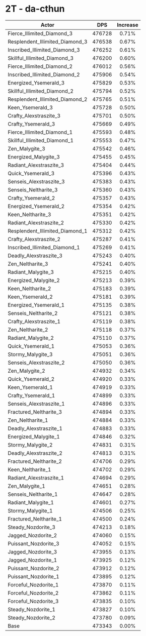 # 2T - da-cthun
| Actor | DPS | Increase |
|---|:---:|:---:|
|Fierce_Illimited_Diamond_3|476728|0.71%|
|Resplendent_Illimited_Diamond_3|476538|0.67%|
|Inscribed_Illimited_Diamond_3|476252|0.61%|
|Skillful_Illimited_Diamond_3|476200|0.60%|
|Fierce_Illimited_Diamond_2|476012|0.56%|
|Inscribed_Illimited_Diamond_2|475906|0.54%|
|Energized_Ysemerald_3|475829|0.53%|
|Skillful_Illimited_Diamond_2|475794|0.52%|
|Resplendent_Illimited_Diamond_2|475765|0.51%|
|Keen_Ysemerald_3|475728|0.50%|
|Crafty_Alexstraszite_3|475701|0.50%|
|Crafty_Ysemerald_3|475669|0.49%|
|Fierce_Illimited_Diamond_1|475593|0.48%|
|Skillful_Illimited_Diamond_1|475553|0.47%|
|Zen_Malygite_3|475542|0.46%|
|Energized_Malygite_3|475455|0.45%|
|Radiant_Alexstraszite_3|475404|0.44%|
|Quick_Ysemerald_3|475396|0.43%|
|Senseis_Alexstraszite_3|475383|0.43%|
|Senseis_Neltharite_3|475360|0.43%|
|Crafty_Ysemerald_2|475357|0.43%|
|Energized_Ysemerald_2|475354|0.42%|
|Keen_Neltharite_3|475351|0.42%|
|Radiant_Alexstraszite_2|475330|0.42%|
|Resplendent_Illimited_Diamond_1|475312|0.42%|
|Crafty_Alexstraszite_2|475287|0.41%|
|Inscribed_Illimited_Diamond_1|475269|0.41%|
|Deadly_Alexstraszite_3|475243|0.40%|
|Zen_Neltharite_3|475241|0.40%|
|Radiant_Malygite_3|475215|0.40%|
|Energized_Malygite_2|475213|0.39%|
|Keen_Neltharite_2|475183|0.39%|
|Keen_Ysemerald_2|475181|0.39%|
|Energized_Ysemerald_1|475135|0.38%|
|Senseis_Neltharite_2|475121|0.38%|
|Crafty_Alexstraszite_1|475119|0.38%|
|Zen_Neltharite_2|475118|0.37%|
|Radiant_Malygite_2|475110|0.37%|
|Quick_Ysemerald_1|475053|0.36%|
|Stormy_Malygite_3|475051|0.36%|
|Senseis_Alexstraszite_2|475050|0.36%|
|Zen_Malygite_2|474932|0.34%|
|Quick_Ysemerald_2|474920|0.33%|
|Keen_Ysemerald_1|474919|0.33%|
|Crafty_Ysemerald_1|474899|0.33%|
|Senseis_Alexstraszite_1|474896|0.33%|
|Fractured_Neltharite_3|474894|0.33%|
|Zen_Neltharite_1|474884|0.33%|
|Deadly_Alexstraszite_1|474883|0.33%|
|Energized_Malygite_1|474846|0.32%|
|Stormy_Malygite_2|474831|0.31%|
|Deadly_Alexstraszite_2|474813|0.31%|
|Fractured_Neltharite_2|474706|0.29%|
|Keen_Neltharite_1|474702|0.29%|
|Radiant_Alexstraszite_1|474694|0.29%|
|Zen_Malygite_1|474651|0.28%|
|Senseis_Neltharite_1|474647|0.28%|
|Radiant_Malygite_1|474601|0.27%|
|Stormy_Malygite_1|474506|0.25%|
|Fractured_Neltharite_1|474500|0.24%|
|Steady_Nozdorite_3|474213|0.18%|
|Jagged_Nozdorite_2|474060|0.15%|
|Puissant_Nozdorite_3|474052|0.15%|
|Jagged_Nozdorite_3|473955|0.13%|
|Jagged_Nozdorite_1|473925|0.12%|
|Puissant_Nozdorite_2|473912|0.12%|
|Puissant_Nozdorite_1|473895|0.12%|
|Forceful_Nozdorite_1|473870|0.11%|
|Forceful_Nozdorite_2|473862|0.11%|
|Forceful_Nozdorite_3|473835|0.10%|
|Steady_Nozdorite_1|473827|0.10%|
|Steady_Nozdorite_2|473780|0.09%|
|Base|473343|0.00%|
